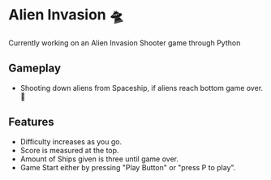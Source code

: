# Alien Invasion 🛸
Currently working on an Alien Invasion Shooter game through Python

## Gameplay
- Shooting down aliens from Spaceship, if aliens reach bottom game over. 👾

## Features
- Difficulty increases as you go.
- Score is measured at the top.
- Amount of Ships given is three until game over.
- Game Start either by pressing "Play Button" or "press P to play".

